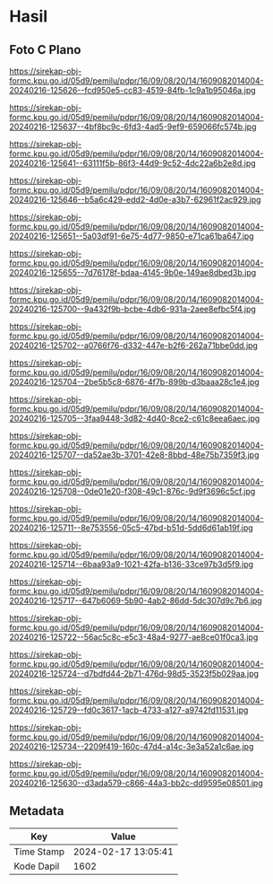 # Hasil

## Foto C Plano

https://sirekap-obj-formc.kpu.go.id/05d9/pemilu/pdpr/16/09/08/20/14/1609082014004-20240216-125626--fcd950e5-cc83-4519-84fb-1c9a1b95046a.jpg

https://sirekap-obj-formc.kpu.go.id/05d9/pemilu/pdpr/16/09/08/20/14/1609082014004-20240216-125637--4bf8bc9c-6fd3-4ad5-9ef9-659066fc574b.jpg

https://sirekap-obj-formc.kpu.go.id/05d9/pemilu/pdpr/16/09/08/20/14/1609082014004-20240216-125641--63111f5b-86f3-44d9-9c52-4dc22a6b2e8d.jpg

https://sirekap-obj-formc.kpu.go.id/05d9/pemilu/pdpr/16/09/08/20/14/1609082014004-20240216-125646--b5a6c429-edd2-4d0e-a3b7-62961f2ac929.jpg

https://sirekap-obj-formc.kpu.go.id/05d9/pemilu/pdpr/16/09/08/20/14/1609082014004-20240216-125651--5a03df91-6e75-4d77-9850-e71ca61ba647.jpg

https://sirekap-obj-formc.kpu.go.id/05d9/pemilu/pdpr/16/09/08/20/14/1609082014004-20240216-125655--7d76178f-bdaa-4145-9b0e-149ae8dbed3b.jpg

https://sirekap-obj-formc.kpu.go.id/05d9/pemilu/pdpr/16/09/08/20/14/1609082014004-20240216-125700--9a432f9b-bcbe-4db6-931a-2aee8efbc5f4.jpg

https://sirekap-obj-formc.kpu.go.id/05d9/pemilu/pdpr/16/09/08/20/14/1609082014004-20240216-125702--a0766f76-d332-447e-b2f6-262a71bbe0dd.jpg

https://sirekap-obj-formc.kpu.go.id/05d9/pemilu/pdpr/16/09/08/20/14/1609082014004-20240216-125704--2be5b5c8-6876-4f7b-899b-d3baaa28c1e4.jpg

https://sirekap-obj-formc.kpu.go.id/05d9/pemilu/pdpr/16/09/08/20/14/1609082014004-20240216-125705--3faa9448-3d82-4d40-8ce2-c61c8eea6aec.jpg

https://sirekap-obj-formc.kpu.go.id/05d9/pemilu/pdpr/16/09/08/20/14/1609082014004-20240216-125707--da52ae3b-3701-42e8-8bbd-48e75b7359f3.jpg

https://sirekap-obj-formc.kpu.go.id/05d9/pemilu/pdpr/16/09/08/20/14/1609082014004-20240216-125708--0de01e20-f308-49c1-876c-9d9f3696c5cf.jpg

https://sirekap-obj-formc.kpu.go.id/05d9/pemilu/pdpr/16/09/08/20/14/1609082014004-20240216-125711--8e753556-05c5-47bd-b51d-5dd6d61ab19f.jpg

https://sirekap-obj-formc.kpu.go.id/05d9/pemilu/pdpr/16/09/08/20/14/1609082014004-20240216-125714--6baa93a9-1021-42fa-b136-33ce97b3d5f9.jpg

https://sirekap-obj-formc.kpu.go.id/05d9/pemilu/pdpr/16/09/08/20/14/1609082014004-20240216-125717--647b6069-5b90-4ab2-86dd-5dc307d9c7b6.jpg

https://sirekap-obj-formc.kpu.go.id/05d9/pemilu/pdpr/16/09/08/20/14/1609082014004-20240216-125722--56ac5c8c-e5c3-48a4-9277-ae8ce01f0ca3.jpg

https://sirekap-obj-formc.kpu.go.id/05d9/pemilu/pdpr/16/09/08/20/14/1609082014004-20240216-125724--d7bdfd44-2b71-476d-98d5-3523f5b029aa.jpg

https://sirekap-obj-formc.kpu.go.id/05d9/pemilu/pdpr/16/09/08/20/14/1609082014004-20240216-125729--fd0c3617-1acb-4733-a127-a9742fd11531.jpg

https://sirekap-obj-formc.kpu.go.id/05d9/pemilu/pdpr/16/09/08/20/14/1609082014004-20240216-125734--2209f419-160c-47d4-a14c-3e3a52a1c6ae.jpg

https://sirekap-obj-formc.kpu.go.id/05d9/pemilu/pdpr/16/09/08/20/14/1609082014004-20240216-125630--d3ada579-c866-44a3-bb2c-dd9595e08501.jpg


## Metadata

| Key        | Value               |
| ---------- | ------------------- |
| Time Stamp | 2024-02-17 13:05:41 |
| Kode Dapil | 1602                |



